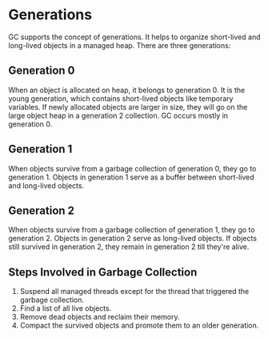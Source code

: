 # Generations

GC supports the concept of generations. It helps to organize short-lived and long-lived objects in a managed heap. There are three generations:

## Generation 0

When an object is allocated on heap, it belongs to generation 0. It is the young generation, which contains short-lived objects like temporary variables. If newly allocated objects are larger in size, they will go on the large object heap in a generation 2 collection. GC occurs mostly in generation 0.

## Generation 1

When objects survive from a garbage collection of generation 0, they go to generation 1. Objects in generation 1 serve as a buffer between short-lived and long-lived objects.

## Generation 2

When objects survive from a garbage collection of generation 1, they go to generation 2. Objects in generation 2 serve as long-lived objects. If objects still survived in generation 2, they remain in generation 2 till they're alive.

## Steps Involved in Garbage Collection

1. Suspend all managed threads except for the thread that triggered the garbage collection.
2. Find a list of all live objects.
3. Remove dead objects and reclaim their memory.
4. Compact the survived objects and promote them to an older generation.